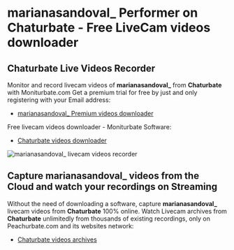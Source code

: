 # marianasandoval_ Performer on Chaturbate - Free LiveCam videos downloader

## Chaturbate Live Videos Recorder

Monitor and record livecam videos of **marianasandoval_** from **Chaturbate** with Moniturbate.com
Get a premium trial for free by just and only registering with your Email address:
* [marianasandoval_ Premium videos downloader](https://moniturbate.com/request-demo-licence-key.html)

Free livecam videos downloader - Moniturbate Software:
* [Chaturbate videos downloader](https://moniturbate.com/moniturbate-download-software.html)

![marianasandoval_ livecam videos recorder](https://peachurnet.com/templates/moniturbate-software.png)


## Capture marianasandoval_ videos from the Cloud and watch your recordings on Streaming

Without the need of downloading a software, capture **marianasandoval_** livecam videos from **Chaturbate** 100% online.
Watch Livecam archives from **Chaturbate** unlimitedly from thousands of existing recordings, only on Peachurbate.com and its websites network:
* [Chaturbate videos archives](https://peachurnet.com/)